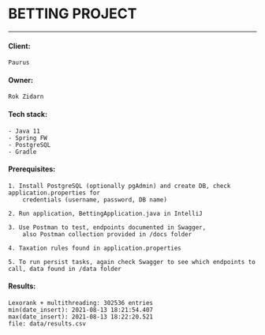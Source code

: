 # BETTING PROJECT
__________________

#### Client:
    Paurus
#### Owner:
    Rok Zidarn

#### Tech stack:

    - Java 11
    - Spring FW
    - PostgreSQL
    - Gradle

#### Prerequisites:

    1. Install PostgreSQL (optionally pgAdmin) and create DB, check application.properties for
        credentials (username, password, DB name)

    2. Run application, BettingApplication.java in IntelliJ

    3. Use Postman to test, endpoints documented in Swagger,
        also Postman collection provided in /docs folder

    4. Taxation rules found in application.properties

    5. To run persist tasks, again check Swagger to see which endpoints to call, data found in /data folder

#### Results:
    Lexorank + multithreading: 302536 entries
    min(date_insert): 2021-08-13 18:21:54.407
    max(date_insert): 2021-08-13 18:22:20.521
    file: data/results.csv